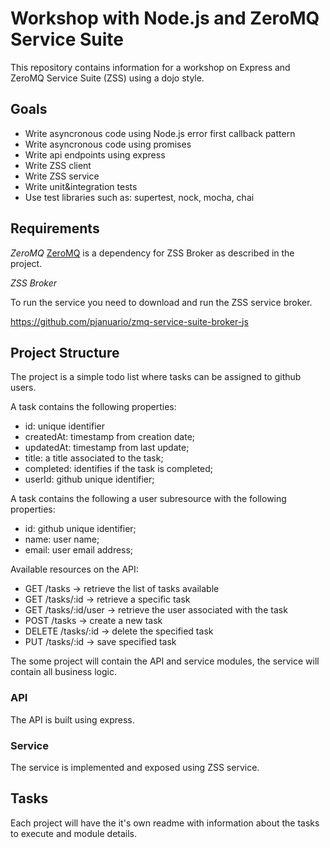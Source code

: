 # Workshop with Node.js and ZeroMQ Service Suite
This repository contains information for a workshop on Express and ZeroMQ Service Suite (ZSS) using a dojo style.

## Goals

* Write asyncronous code using Node.js error first callback pattern
* Write asyncronous code using promises
* Write api endpoints using express
* Write ZSS client
* Write ZSS service
* Write unit&integration tests
* Use test libraries such as: supertest, nock, mocha, chai

## Requirements

*ZeroMQ*
[ZeroMQ](http://zeromq.or) is a dependency for ZSS Broker as described in the project.

*ZSS Broker*

To run the service you need to download and run the ZSS service broker.

https://github.com/pjanuario/zmq-service-suite-broker-js

## Project Structure

The project is a simple todo list where tasks can be assigned to github users.

A task contains the following properties:
* id: unique identifier
* createdAt: timestamp from creation date;
* updatedAt: timestamp from last update;
* title: a title associated to the task;
* completed: identifies if the task is completed;
* userId: github unique identifier;

A task contains the following a user subresource with the following properties:
* id: github unique identifier;
* name: user name;
* email: user email address;

Available resources on the API:
* GET /tasks -> retrieve the list of tasks available
* GET /tasks/:id -> retrieve a specific task
* GET /tasks/:id/user -> retrieve the user associated with the task
* POST /tasks -> create a new task
* DELETE /tasks/:id -> delete the specified task
* PUT /tasks/:id -> save specified task

The some project will contain the API and service modules, the service will contain all business logic.

### API

The API is built using express.

### Service

The service is implemented and exposed using ZSS service.

## Tasks

Each project will have the it's own readme with information about the tasks to execute and module details.
